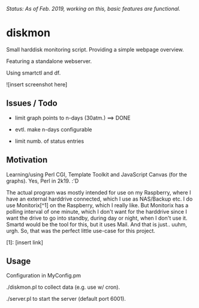 _Status: As of Feb. 2019, working on this, basic features are functional._

# diskmon

Small harddisk monitoring script. Providing a simple webpage overview.

Featuring a standalone webserver.

Using smartctl and df.

![insert screenshot here]

## Issues / Todo

- limit graph points to n-days (30atm.)
  ==> DONE

- evtl. make n-days configurable

- limit numb. of status entries

## Motivation

Learning/using Perl CGI, Template Toolkit and JavaScript Canvas (for the graphs).
Yes, Perl in 2k19. :'D

The actual program was mostly intended for use on my Raspberry, where I have
an external harddrive connected, which I use as NAS/Backup etc.
I do use Monitorix[^1] on the Raspberry, which I really like. But Monitorix has a
polling interval of one minute, which I don't want for the harddrive since I
want the drive to go into standby, during day or night, when I don't use it.
Smartd would be the tool for this, but it uses Mail. And that is just.. uuhm,
urgh. So, that was the perfect little use-case for this project.

[1]: [insert link]

## Usage

Configuration in MyConfig.pm

./diskmon.pl to collect data (e.g. use w/ cron).

./server.pl to start the server (default port 6001).

